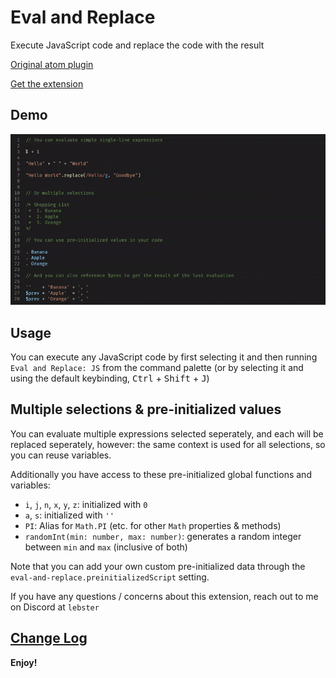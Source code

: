 # Eval and Replace

Execute JavaScript code and replace the code with the result

[Original atom plugin](https://atom.io/packages/eval-and-replace)

[Get the extension](https://marketplace.visualstudio.com/items?itemName=Lebster.eval-and-replace)

## Demo

![Demonstration Gif](images/demo.gif)

## Usage
You can execute any JavaScript code by first selecting it and then running `Eval and Replace: JS` from the command palette (or by selecting it and using the default keybinding, <kbd>Ctrl</kbd> + <kbd>Shift</kbd> + <kbd>J</kbd>)

## Multiple selections & pre-initialized values
You can evaluate multiple expressions selected seperately, and each will be replaced seperately, however: the same context is used for all selections, so you can reuse variables. 

Additionally you have access to these pre-initialized global functions and variables:

* `i`, `j`, `n`, `x`, `y`, `z`: initialized with `0`
* `a`, `s`: initialized with `''`
* `PI`: Alias for `Math.PI` (etc. for other `Math` properties & methods)
* `randomInt(min: number, max: number)`: generates a random integer between `min` and `max` (inclusive of both)

Note that you can add your own custom pre-initialized data through the `eval-and-replace.preinitializedScript` setting.

If you have any questions / concerns about this extension, reach out to me on Discord at `lebster`

## [Change Log](CHANGELOG.md)

**Enjoy!**